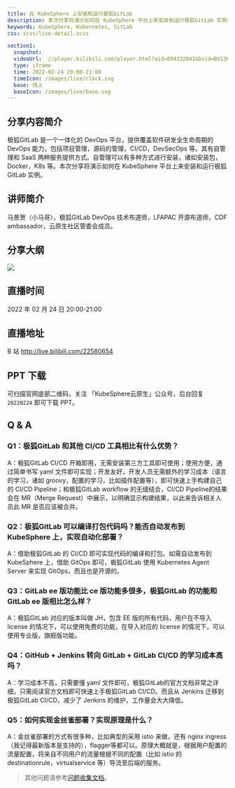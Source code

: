 ```yaml
---
title: 在 KubeSphere 上安装和运行极狐GitLab
description: 本次分享将演示如何在 KubeSphere 平台上来安装和运行极狐GitLab 实例。
keywords: KubeSphere, Kubernetes, GitLab
css: scss/live-detail.scss

section1:
  snapshot: 
  videoUrl:  //player.bilibili.com/player.html?aid=894332841&bvid=BV13P4y1c7Pd&cid=516352531&page=1&high_quality=1
  type: iframe
  time: 2022-02-24 20:00-21:00
  timeIcon: /images/live/clock.svg
  base: 线上
  baseIcon: /images/live/base.svg
---
```

## 分享内容简介

极狐GitLab 是一个一体化的 DevOps 平台，提供覆盖软件研发全生命周期的 DevOps 能力，包括项目管理，源码的管理，CI/CD，DevSecOps 等。其有自管理和 SaaS 两种服务提供方式。自管理可以有多种方式进行安装，诸如安装包，Docker，K8s 等。本次分享将演示如何在 KubeSphere 平台上来安装和运行极狐GitLab 实例。

## 讲师简介

马景贺（小马哥），极狐GitLab DevOps 技术布道师，LFAPAC 开源布道师，CDF ambassador，云原生社区管委会成员。

## 分享大纲

![](https://pek3b.qingstor.com/kubesphere-community/images/gitlab0224-live.png)

## 直播时间

2022 年 02 月 24 日 20:00-21:00

## 直播地址

B 站  http://live.bilibili.com/22580654

## PPT 下载

可扫描官网底部二维码，关注 「KubeSphere云原生」公众号，后台回复 `20220224` 即可下载 PPT。

## Q & A 

### Q1：极狐GitLab 和其他 CI/CD 工具相比有什么优势？

A：极狐GitLab CI/CD 开箱即用，无需安装第三方工具即可使用；使用方便，通过简单书写 yaml 文件即可实现；开发友好，开发人员无需额外的学习成本（语言的学习，诸如 groovy，配置的学习，比如插件配置等），即可快速上手构建自己的 CI/CD Pipeline；和极狐GitLab workflow 的无缝结合，CI/CD Pipeline的结果会在 MR（Merge Request）中展示，以明确显示构建结果，以此来告诉相关人员此 MR 是否应该被合并。

### Q2：极狐GitLab 可以编译打包代码吗？能否自动发布到 KubeSphere 上，实现自动化部署？

A：借助极狐GitLab 的 CI/CD 即可实现代码的编译和打包。如需自动发布到 KubeSphere 上，借助 GitOps 即可，极狐GitLab 使用 Kubernetes Agent Server 来实现 GitOps，而且也是开源的。

### Q3：GitLab ee 版功能比 ce 版功能多很多，极狐GitLab 的功能和 GitLab ee 版相比怎么样？

A：极狐GitLab 对应的版本叫做 JH，包含 EE 版的所有代码，用户在不导入 license 的情况下，可以使用免费的功能，在导入对应的 license 的情况下，可以使用专业版，旗舰版功能。

### Q4：GitHub + Jenkins 转向 GitLab + GitLab CI/CD 的学习成本高吗？

A：学习成本不高，只需要懂 yaml 文件即可，极狐GitLab的官方文档非常之详细，只需阅读官方文档即可快速上手极狐GitLab CI/CD。而且从 Jenkins 迁移到极狐GitLab CI/CD，减少了 Jenkins 的维护，工作量会大大降低。

### Q5：如何实现金丝雀部署？实现原理是什么？

A：金丝雀部署的方式有很多种，比如典型的采用 istio 来做，还有 nginx ingress（我记得最新版本是支持的），flagger等都可以。原理大概就是，根据用户配置的流量配置，将来自不同用户的流量根据不同的配置（比如 istio 的 destinationrule，virtualservice 等）导流至后端的服务。


> 其他问题请参考[问题收集文档](https://docs.qq.com/doc/DQ1VMUlhwVVFCY1J0)。

